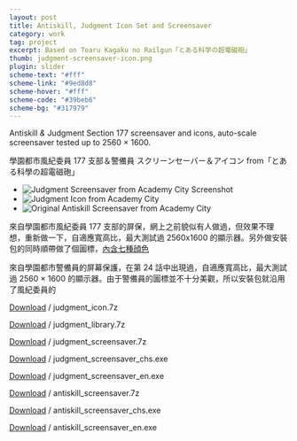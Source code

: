 ```yaml
---
layout: post
title: Antiskill, Judgment Icon Set and Screensaver
category: work
tag: project
excerpt: Based on Toaru Kagaku no Railgun「とある科学の超電磁砲」
thumb: judgment-screensaver-icon.png
plugin: slider
scheme-text: "#fff"
scheme-link: "#9ed8d8"
scheme-hover: "#fff"
scheme-code: "#39beb6"
scheme-bg: "#317979"
---
```


<p>Antiskill <i>&amp;</i> Judgment Section 177 screensaver and icons, auto-scale screensaver tested up to 2560 &times; 1600.</p>

<p lang=zh>學園都市風紀委員 177 支部＆警備員 スクリーンセーバー＆アイコン from「とある科學の超電磁砲」</p>

<div class="flexslider">
  <ul class="slides">
    <li>
      <img src="{{ site.data.var.file }}/judgment-screensaver-icon-from-academy-city-02.png" alt="Judgment Screensaver from Academy City Screenshot">
    </li>
    <li>
      <img src="{{ site.data.var.file }}/judgment-screensaver-icon-from-academy-city-00.png" alt="Judgment Icon from Academy City">
    </li>
    <li>
      <img src="{{ site.data.var.file }}/antiskill-screensaver-from-academy-city-02.jpg" alt="Original Antiskill Screensaver from Academy City">
    </li>
  </ul>
</div>

<p lang=zh>來自學園都市風紀委員 177 支部的屏保，網上之前貌似有人做過，但效果不理想，重新做一下，自適應寬高比，最大測試過 2560x1600 的顯示器。另外做安裝包的同時順帶做了個圖標，<a href="{{ site.data.var.file }}/judgment-screensaver-icon-from-academy-city-01.png">內含七種顔色</a></p>

<p lang=zh>來自學園都市警備員的屏幕保護，在第 24 話中出現過，自適應寬高比，最大測試過 2560 &times; 1600 的顯示器。由于警備員的圖標並不十分美觀，所以安裝包就沿用了風紀委員的</p>

<p class=download><a href="{{ site.data.var.file }}/download/judgment_icon.7z">Download</a> / judgment_icon.7z</p>
<p class=download><a href="{{ site.data.var.file }}/download/judgment_library.7z">Download</a> / judgment_library.7z</p>
<p class=download><a href="{{ site.data.var.file }}/download/judgment_screensaver.7z">Download</a> / judgment_screensaver.7z</p>
<p class=download><a href="{{ site.data.var.file }}/download/judgment_screensaver_chs.exe">Download</a> / judgment_screensaver_chs.exe</p>
<p class=download><a href="{{ site.data.var.file }}/download/judgment_screensaver_en.exe">Download</a> / judgment_screensaver_en.exe</p>
<p class=download><a href="{{ site.data.var.file }}/download/antiskill_screensaver.7z">Download</a> / antiskill_screensaver.7z</p>
<p class=download><a href="{{ site.data.var.file }}/download/antiskill_screensaver_chs.exe">Download</a> / antiskill_screensaver_chs.exe</p>
<p class=download><a href="{{ site.data.var.file }}/download/antiskill_screensaver_en.exe">Download</a> / antiskill_screensaver_en.exe</p>

